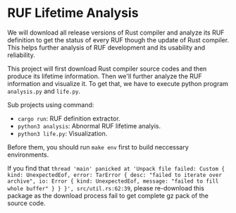 # RUF Lifetime Analysis

We will download all release versions of Rust compiler and analyze its RUF definition to get the status of every RUF though the update of Rust compiler. This helps further analysis of RUF development and its usability and reliability.

This project will first download Rust compiler source codes and then produce its lifetime information. Then we'll further analyze the RUF information and visualize it. To get that, we have to execute python program `analysis.py` and `life.py`. 

Sub projects using command:
- `cargo run`: RUF definition extractor.
- `python3 analysis`: Abnormal RUF lifetime analyis.
- `python3 life.py`: Visualization.

Before them, you should run `make env` first to build neccessary environments.

If you find that `thread 'main' panicked at 'Unpack file failed: Custom { kind: UnexpectedEof, error: TarError { desc: "failed to iterate over archive", io: Error { kind: UnexpectedEof, message: "failed to fill whole buffer" } } }', src/util.rs:62:39`, please re-download this package as the download process fail to get complete gz pack of the source code.